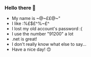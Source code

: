 ### Hello there 👋
- My name is ~@~££@~"
- I like :%£$£^%~£^
- I lost my old account's password :(
- I use the number "91200" a lot
- .net is great!
- I don't really know what else to say...
- Have a nice day! 🙃
<!--
**github-user-91200/github-user-91200** is a ✨ _special_ ✨ repository because its `README.md` (this file) appears on your GitHub profile.

Here are some ideas to get you started:

- 🔭 I’m currently working on ...
- 🌱 I’m currently learning ...
- 👯 I’m looking to collaborate on ...
- 🤔 I’m looking for help with ...
- 💬 Ask me about ...
- 📫 How to reach me: ...
- 😄 Pronouns: ...
- ⚡ Fun fact: ...
-->
